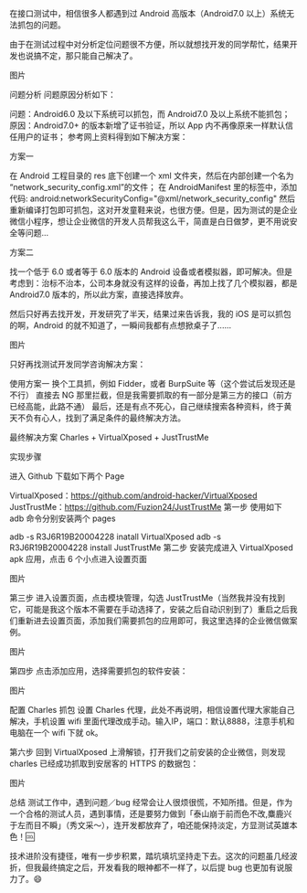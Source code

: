 在接口测试中，相信很多人都遇到过 Android 高版本（Android7.0 以上）系统无法抓包的问题。

由于在测试过程中对分析定位问题很不方便，所以就想找开发的同学帮忙，结果开发也说搞不定，那只能自己解决了。

图片

问题分析
问题原因分析如下：

问题：Android6.0 及以下系统可以抓包，而 Android7.0 及以上系统不能抓包；
原因：Android7.0+ 的版本新增了证书验证，所以 App 内不再像原来一样默认信任用户的证书；
参考网上资料得到如下解决方案：

方案一

在 Android 工程目录的 res 底下创建一个 xml 文件夹，然后在内部创建一个名为 “network_security_config.xml”的文件；
<network-security-config>
    <base-config cleartextTrafficPermitted="true">
        <trust-anchors>
            <certificates src="system" overridePins="true" />
            <certificates src="user" overridePins="true" />
        </trust-anchors>
    </base-config>
</network-security-config>
在 AndroidManifest 里的标签中，添加代码:
android:networkSecurityConfig="@xml/network_security_config"
然后重新编译打包即可抓包，这对开发童鞋来说，也很方便。但是，因为测试的是企业微信小程序，想让企业微信的开发人员帮我这么干，简直是白日做梦，更不用说安全等问题...

方案二

找一个低于 6.0 或者等于 6.0 版本的 Android 设备或者模拟器，即可解决。但是考虑到：治标不治本，公司本身就没有这样的设备，再加上找了几个模拟器，都是 Android7.0 版本的，所以此方案，直接选择放弃。

然后只好再去找开发，开发研究了半天，结果过来告诉我，我的 iOS 是可以抓包的啊，Android 的就不知道了，一瞬间我都有点想掀桌子了......

图片

只好再找测试开发同学咨询解决方案：

使用方案一
换个工具抓，例如 Fidder，或者 BurpSuite 等（这个尝试后发现还是不行）
直接去 NG 那里拦截，但是我需要抓取的有一部分是第三方的接口（前方已经高能，此路不通）
最后，还是有点不死心，自己继续搜索各种资料，终于黄天不负有心人，找到了满足条件的最终解决方法。

最终解决方案
Charles + VirtualXposed + JustTrustMe

实现步骤

进入 Github 下载如下两个 Page

VirtualXposed：https://github.com/android-hacker/VirtualXposed
JustTrustMe：https://github.com/Fuzion24/JustTrustMe
第一步
使用如下 adb 命令分别安装两个 pages

adb -s R3J6R19B20004228 inatall VirtualXposed
adb -s R3J6R19B20004228 install JustTrustMe
第二步
安装完成进入 VirtualXposed apk 应用，点击 6 个小点进入设置页面

图片

第三步
进入设置页面，点击模块管理，勾选 JustTrustMe（当然我并没有找到它，可能是我这个版本不需要在手动选择了，安装之后自动识别到了）重启之后我们重新进去设置页面，添加我们需要抓包的应用即可，我这里选择的企业微信做案例。

图片

第四步
点击添加应用，选择需要抓包的软件安装：

图片

配置 Charles 抓包
设置 Charles 代理，此处不再说明，相信设置代理大家能自己解决，手机设置 wifi 里面代理改成手动。输入IP，端口：默认8888，注意手机和电脑在一个 wifi 下就 ok。

第六步
回到 VirtualXposed 上滑解锁，打开我们之前安装的企业微信，则发现 charles 已经成功抓取到安居客的 HTTPS 的数据包：

图片

总结
测试工作中，遇到问题／bug 经常会让人很烦很慌，不知所措。但是，作为一个合格的测试人员，遇到事情，还是要努力做到「泰山崩于前而色不改,麋鹿兴于左而目不瞬」（秀文采～），连开发都放弃了，咱还能保持淡定，方显测试英雄本色！🆒

技术进阶没有捷径，唯有一步步积累，踏坑填坑坚持走下去。这次的问题虽几经波折，但我最终搞定之后，开发看我的眼神都不一样了，以后提 bug 也更加有说服力了。😄

